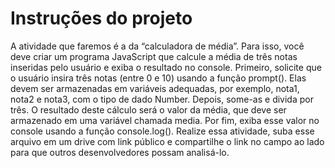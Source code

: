 # Instruções do projeto

A atividade que faremos é a da “calculadora de média”. Para isso, você deve criar um programa JavaScript que calcule a média de três notas inseridas pelo usuário e exiba o resultado no console.
Primeiro, solicite que o usuário insira três notas (entre 0 e 10) usando a função prompt(). Elas devem ser armazenadas em variáveis adequadas, por exemplo, nota1, nota2 e nota3, com o tipo de dado Number. Depois, some-as e divida por três. O resultado deste cálculo será o valor da média, que deve ser armazenado em uma variável chamada media. Por fim, exiba esse valor no console usando a função console.log(). Realize essa atividade, suba esse arquivo em um drive com link público e compartilhe o link no campo ao lado para que outros desenvolvedores possam analisá-lo.
